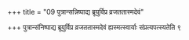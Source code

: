 +++
title = "09 पुत्रान्सन्निष्पाद्य ब्रूयुर्विप्र व्रजततास्मदेवं"

+++
पुत्रान्संनिष्पाद्य ब्रूयुर्विप्र व्रजततास्मदेवं ह्यस्मत्स्वार्याः संप्रत्यपत्स्यतेति ९